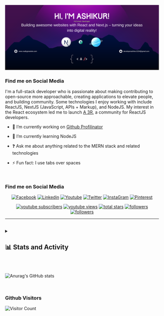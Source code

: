 <img src="https://raw.githubusercontent.com/developerashikur1/developerashikur1/main/github-developerashikur1.png" alt=" banner that says Ashikur Rahman - full-stack developer">

### Find me on Social Media
I'm a full-stack developer who is passionate about making contributing to open-source more approachable, creating applications to elevate people, and building community. Some technologies I enjoy working with include ReactJS, NextJS (JavaScript, APIs + Markup), and NodeJS. My interest in the React ecosystem led me to launch <a href="#">A 3R</a>, a community for ReactJS developers.


- 🔭 I’m currently working on [Github Profilinator](https://github.com/developerashikur1/developerashikur1)  
  

- 🌱 I’m currently learning NodeJS  
  

- ❓ Ask me about anything related to the MERN stack and related technologies  
  

- ⚡ Fun fact: I use tabs over spaces  
  
<br/>

### Find me on Social Media
<p align="center">
 <a target="_blank" href="https://facebook.com/EliusHHimel"><img width="50px" src="https://i.ibb.co/mCWS8dP/Facebook.png" alt="Facebook" border="0"></a>
<a target="_blank" href="https://linkedin.com/in/EliusHHimel"><img width="50px" src="https://i.ibb.co/y5PbksN/Linkedin.png" alt="Linkedin" border="0"></a>
<a target="_blank" href="https://youtube.com/HmEliusHossainHimel"><img width="50px" src="https://i.ibb.co/R0f8dFN/Youtube.png" alt="Youtube" border="0"></a>
<a target="_blank" href="https://twitter.com/EliusHHimel"><img width="50px" src="https://i.ibb.co/CmSvDh4/Twitter.png" alt="Twitter" border="0"></a>
<a target="_blank" href="https://instagram.com/EliusHHimel"><img width="50px" src="https://i.ibb.co/HNZ3rrt/Insta-Gram.png" alt="InstaGram" border="0"></a>
<a target="_blank" href="https://pinterest.com/EliusHHimel"><img width="50px" src="https://i.ibb.co/q9NZdzG/Pinterest.png" alt="Pinterest" border="0"></a>
 </p>

<p align="center">
  <a href="https://www.youtube.com/c/hmeliushossainhimel?sub_confirmation=1">
    <img alt="youtube subscribers" title="Subscribe to my YouTube channel" src="https://custom-icon-badges.herokuapp.com/youtube/channel/subscribers/UCLpJxVPrSZvDwFPgdeaJRRg?color=%23E05D44&label=SUBSCRIBE&logo=video&logoColor=white&style=for-the-badge&labelColor=CE4630"/></a> 
  <a href="https://www.youtube.com/c/hmeliushossainhimel">
    <img alt="youtube views" title="YouTube views" src="https://custom-icon-badges.herokuapp.com/youtube/channel/views/UCLpJxVPrSZvDwFPgdeaJRRg?color=%23E1AD0E&logo=video&logoColor=white&style=for-the-badge&labelColor=C79600"/></a> 
  <a href="https://github.com/EliusHHimel?tab=repositories&sort=stargazers">
    <img alt="total stars" title="Total stars on GitHub" src="https://custom-icon-badges.herokuapp.com/github/stars/EliusHHimel?color=55960c&style=for-the-badge&labelColor=488207&logo=star"/></a>
  <a href="https://github.com/EliusHHimel?tab=followers">
    <img alt="followers" title="Follow me on Github" src="https://custom-icon-badges.herokuapp.com/github/followers/EliusHHimel?color=236ad3&labelColor=1155ba&style=for-the-badge&logo=person-add&label=Follow&logoColor=white"/></a>
 <a href="https://eliushhimel.com">
    <img alt="followers" title="Visit My Portfolio" src="https://custom-icon-badges.herokuapp.com/github/stars/EliusHHimel?color=55960c&style=for-the-badge&labelColor=581845&logo=globe&label=Visit%20Portfolio"/></a>
 
</p>

<!--
<br/>

<p align="center">
  <a href="https://stars.github.com/profiles/denvercoder1/">
    <img src="https://i.imgur.com/q1PV6pF.png" alt="GitHub Star 2023"/></a>
</p>

-->

<hr/>


<br/>


<details> 
  <summary><h2>📊 Stats and Activity</h2></summary>

  <h3>🔥 Streak Stats</h3>

  <!-- GitHub Readme Streak Stats - https://github.com/DenverCoder1/github-readme-streak-stats -->
  <p>
    <a href="https://github.com/DenverCoder1/github-readme-streak-stats">
      <img title="🔥 Get streak stats for your profile at git.io/streak-stats" alt="DenverCoder1's streak" src="https://streak-stats.demolab.com/?user=DenverCoder1&theme=monokai-metallian&hide_border=true"/>
    </a>
    <p>🔥 Get streak stats for your profile at <a href="https://git.io/streak-stats">git.io/streak-stats</a></p>
  </p>

  <h3>💻 GitHub Profile Stats</h3>

  <!-- https://github.com/anuraghazra/github-readme-stats -->

  <a href="https://github.com/anuraghazra/github-readme-stats"><img alt="DenverCoder1's Github Stats" src="https://denvercoder1-github-readme-stats.vercel.app/api/?username=DenverCoder1&show_icons=true&include_all_commits=true&count_private=true&theme=react&hide_border=true&bg_color=1F222E&title_color=F85D7F&icon_color=F8D866" height="192px"/></a>
  <a href="https://github.com/anuraghazra/github-readme-stats"><img alt="DenverCoder1's Top Languages" src="https://denvercoder1-github-readme-stats.vercel.app/api/top-langs/?username=DenverCoder1&langs_count=8&layout=compact&theme=react&hide_border=true&bg_color=1F222E&title_color=F85D7F&icon_color=F8D866&hide=Jupyter%20Notebook,Roff" height="192px"/></a>
  <br/>

  <b>Note:</b> Top languages is only a metric of the languages my public code consists of and doesn't reflect experience or skill level.
  
  <!-- https://github.com/ashutosh00710/github-readme-activity-graph -->

  <a href="https://github.com/ashutosh00710/github-readme-activity-graph"><img alt="DenverCoder1's Activity Graph" src="https://github-readme-activity-graph.vercel.app/graph/?username=developerashikur1&bg_color=1F222E&color=F8D866&line=F85D7F&point=FFFFFF&hide_border=true" /></a>

  <h3>⚡ Recent GitHub Activity</h3>

  <!-- https://github.com/jamesgeorge007/github-activity-readme -->
  <!--START_SECTION:activity-->

1. 🗣 Commented on [#9500](https://github.com/simple-icons/simple-icons/issues/9500) in [simple-icons/simple-icons](https://github.com/simple-icons/simple-icons)
2. 🗣 Commented on [#9687](https://github.com/simple-icons/simple-icons/issues/9687) in [simple-icons/simple-icons](https://github.com/simple-icons/simple-icons)
3. 🎉 Merged PR [#626](https://github.com/DenverCoder1/github-readme-streak-stats/pull/626) in [DenverCoder1/github-readme-streak-stats](https://github.com/DenverCoder1/github-readme-streak-stats)
4. 🗣 Commented on [#457](https://github.com/biati-digital/glightbox/issues/457) in [biati-digital/glightbox](https://github.com/biati-digital/glightbox)
5. 🗣 Commented on [#626](https://github.com/DenverCoder1/github-readme-streak-stats/issues/626) in [DenverCoder1/github-readme-streak-stats](https://github.com/DenverCoder1/github-readme-streak-stats)
<!--END_SECTION:activity-->

  <h3>🌟 Sponsors</h3>

  <!-- https://github.com/lowlighter/metrics/blob/master/source/plugins/sponsors/README.md -->
  <a href="https://github.com/sponsors/DenverCoder1/"><img src="https://raw.githubusercontent.com/DenverCoder1/DenverCoder1/main/metrics-sponsors.svg" /></a>

</details>


<br/>

<br/>  


![Anurag's GitHub stats](https://github-readme-stats.vercel.app/api?username=developerashikur1&show_icons=true&theme=tokyonight)

<br/>

### Github Visitors
![Visitor Count](https://profile-counter.glitch.me/{developerashikur1}/count.svg)



<!--
**developerashikur1/developerashikur1** is a ✨ _special_ ✨ repository because its `README.md` (this file) appears on your GitHub profile.

Here are some ideas to get you started:

- 🔭 I’m currently working on ...
- 🌱 I’m currently learning ...
- 👯 I’m looking to collaborate on ...
- 🤔 I’m looking for help with ...
- 💬 Ask me about ...
- 📫 How to reach me: ...
- 😄 Pronouns: ...
- ⚡ Fun fact: ...
-->
